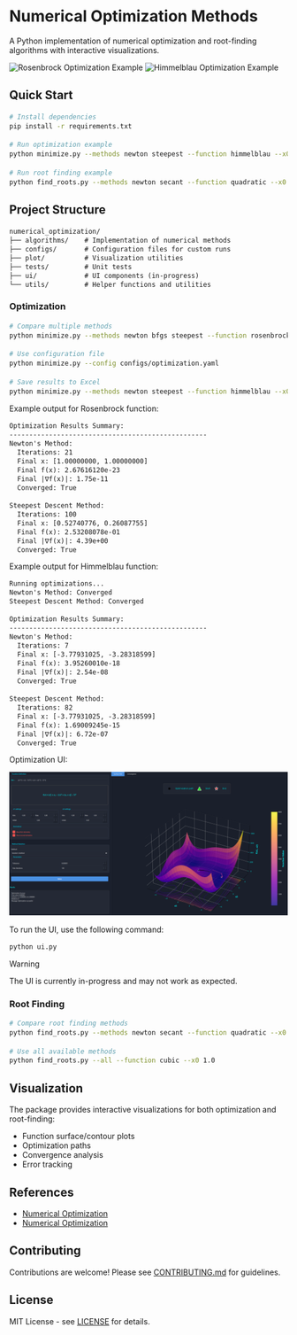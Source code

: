 # Numerical Optimization Methods

A Python implementation of numerical optimization and root-finding algorithms with interactive visualizations.

![Rosenbrock Optimization Example](assets/min_rosenbrock.png)
![Himmelblau Optimization Example](assets/min_himmelblau.png)

## Quick Start

```bash
# Install dependencies
pip install -r requirements.txt

# Run optimization example
python minimize.py --methods newton steepest --function himmelblau --x0 -1.0 -1.0

# Run root finding example
python find_roots.py --methods newton secant --function quadratic --x0 1.5
```

## Project Structure

```
numerical_optimization/
├── algorithms/    # Implementation of numerical methods
├── configs/       # Configuration files for custom runs
├── plot/          # Visualization utilities
├── tests/         # Unit tests
├── ui/            # UI components (in-progress)
└── utils/         # Helper functions and utilities
```

### Optimization

```bash
# Compare multiple methods
python minimize.py --methods newton bfgs steepest --function rosenbrock --x0 -1.0 -1.0

# Use configuration file
python minimize.py --config configs/optimization.yaml

# Save results to Excel
python minimize.py --methods newton steepest --function himmelblau --x0 -1.0 -1.0 --save results/
```

Example output for Rosenbrock function:
```
Optimization Results Summary:
--------------------------------------------------
Newton's Method:
  Iterations: 21
  Final x: [1.00000000, 1.00000000]
  Final f(x): 2.67616120e-23
  Final |∇f(x)|: 1.75e-11
  Converged: True

Steepest Descent Method:
  Iterations: 100
  Final x: [0.52740776, 0.26087755]
  Final f(x): 2.53208078e-01
  Final |∇f(x)|: 4.39e+00
  Converged: True
```

Example output for Himmelblau function:
```
Running optimizations...
Newton's Method: Converged
Steepest Descent Method: Converged

Optimization Results Summary:
--------------------------------------------------
Newton's Method:
  Iterations: 7
  Final x: [-3.77931025, -3.28318599]
  Final f(x): 3.95260010e-18
  Final |∇f(x)|: 2.54e-08
  Converged: True

Steepest Descent Method:
  Iterations: 82
  Final x: [-3.77931025, -3.28318599]
  Final f(x): 1.69009245e-15
  Final |∇f(x)|: 6.72e-07
  Converged: True
```

Optimization UI:

![Optimization UI](assets/optimization_ui.png)

To run the UI, use the following command:

```bash
python ui.py
```

> [!WARNING]
> The UI is currently in-progress and may not work as expected.


### Root Finding

```bash
# Compare root finding methods
python find_roots.py --methods newton secant --function quadratic --x0 1.5

# Use all available methods
python find_roots.py --all --function cubic --x0 1.0
```

## Visualization

The package provides interactive visualizations for both optimization and root-finding:
- Function surface/contour plots
- Optimization paths
- Convergence analysis
- Error tracking

## References

- [Numerical Optimization](https://indrag49.github.io/Numerical-Optimization/)
- [Numerical Optimization](https://github.com/indrag49/Numerical-Optimization)

## Contributing

Contributions are welcome! Please see [CONTRIBUTING.md](CONTRIBUTING.md) for guidelines.

## License

MIT License - see [LICENSE](LICENSE) for details.